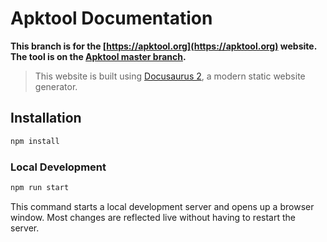 # Apktool Documentation

**This branch is for the [https://apktool.org](https://apktool.org) website. The tool is on the [Apktool master branch](https://github.com/iBotPeaches/Apktool/tree/docs).**

> This website is built using [Docusaurus 2](https://docusaurus.io/), a modern static website generator.

## Installation

```bash
npm install
```

### Local Development

```bash
npm run start
```

This command starts a local development server and opens up a browser window. Most changes are reflected live without having to restart the server.
